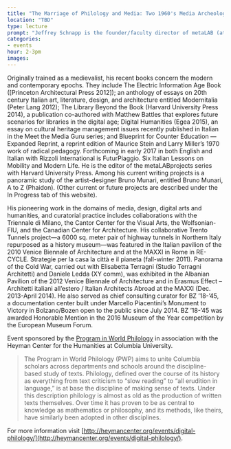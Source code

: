```yaml
---
title: "The Marriage of Philology and Media: Two 1960's Media Archeologies, w/ Jeffrey Schnapp (Harvard University)"
location: "TBD"
type: lecture
prompt: "Jeffrey Schnapp is the founder/faculty director of metaLAB (at) Harvard and faculty co-director of the Berkman Klein Center for Internet and Society. At Harvard, he serves as Professor of Romance Literatures and Comparative Literature in the Faculty of Arts and Sciences, is on the teaching faculty in the Department of Architecture at Harvard’s Graduate School of Design, and is affiliated with the Critical Media Practice program in Visual and Environmental Studies."
categories:
- events
hour: 2-3pm
images:
---
```


Originally trained as a medievalist, his recent books concern the modern and
contemporary epochs. They include The Electric Information Age Book
([Princeton Architectural Press 2012]); an anthology of essays on 20th century
Italian art, literature, design, and architecture entitled Modernitalia (Peter
Lang 2012); The Library Beyond the Book (Harvard University Press 2014), a
publication co-authored with Matthew Battles that explores future scenarios
for libraries in the digital age; Digital Humanities (Egea 2015), an essay on
cultural heritage management issues recently published in Italian in the Meet
the Media Guru series; and Blueprint for Counter Education — Expanded Reprint,
a reprint edition of Maurice Stein and Larry Miller’s 1970 work of radical
pedagogy. Forthcoming in early 2017 in both English and Italian with Rizzoli
International is FuturPiaggio. Six Italian Lessons on Mobility and Modern
Life. He is the editor of the metaLABprojects series with Harvard University
Press. Among his current writing projects is a panoramic study of the
artist-designer Bruno Munari, entitled Bruno Munari, A to Z (Phaidon). (Other
current or future projects are described under the In Progress tab of this
website).

His pioneering work in the domains of media, design, digital arts and
humanities, and curatorial practice includes collaborations with the Triennale
di Milano, the Cantor Center for the Visual Arts, the Wolfsonian-FIU, and the
Canadian Center for Architecture. His collaborative Trento Tunnels project—a
6000 sq. meter pair of highway tunnels in Northern Italy repurposed as a
history museum—was featured in the Italian pavilion of the 2010 Venice
Biennale of Architecture and at the MAXXI in Rome in RE-CYCLE. Strategie per
la casa la città e il pianeta (fall-winter 2011). Panorama of the Cold War,
carried out with Elisabetta Terragni (Studio Terragni Architetti) and Daniele
Ledda (XY comm), was exhibited in the Albanian Pavilion of the 2012 Venice
Biennale of Architecture and in Erasmus Effect – Architetti italiani
all’estero / Italian Architects Abroad at the MAXXI (Dec. 2013-April 2014). He
also served as chief consulting curator for BZ ’18-’45, a documentation center
built under Marcello Piacentini’s Monument to Victory in Bolzano/Bozen open to
the public since July 2014. BZ ’18-’45 was awarded Honorable Mention in the
2016 Museum of the Year competition by the European Museum Forum.

Event sponsored by the [Program in World
Philology](http://heymancenter.org/events/type/philology/) in association with
the Heyman Center for the Humanities at Columbia University.

> The Program in World Philology (PWP) aims to unite Columbia scholars across
departments and schools around the discipline-based study of texts. Philology,
defined over the course of its history as everything from text criticism to
“slow reading” to “all erudition in language,” is at base the discipline of
making sense of texts. Under this description philology is almost as old as
the production of written texts themselves. Over time it has proven to be as
central to knowledge as mathematics or philosophy, and its methods, like
theirs, have similarly been adopted in other disciplines.

For more information visit
[http://heymancenter.org/events/digital-philology/](http://heymancenter.org/events/digital-philology/).
